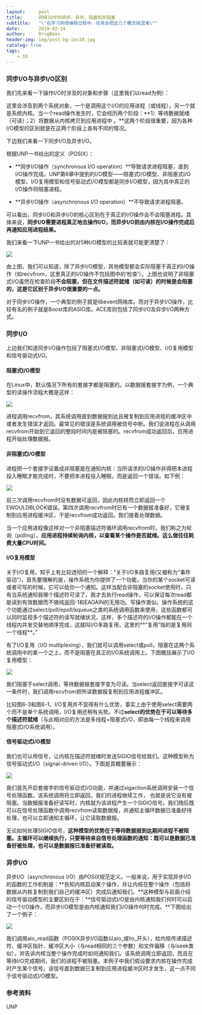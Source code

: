 ```yaml
---
layout:     post
title:      网络IO中的同步、异步、阻塞和非阻塞
subtitle:   "\"在学习网络编程过程中，经常会把这几个概念搞混淆\""
date:       2019-02-14
author:     DrugBean
header-img: img/post-bg-ios10.jpg
catalog: true
tags:
    - IO
---
```


### 同步I/O与异步I/O区别
我们先来看一下操作I/O时涉及的对象和步骤（这里我们以read为例）：　　

这里会涉及到两个系统对象，一个是调用这个I/O的应用进程（或线程），另一个就是系统内核。当一个read操作发生时，它会经历两个阶段：**1）等待数据就绪 （可读）；2）将数据从内核拷贝到应用进程中 。**这两个阶段很重要，因为各种I/O模型的区别就是在这两个阶段上各有不同的情况。

下边我们来看一下同步I/O及异步I/O。

根据UNP一书给出的定义（POSIX）：

* **同步I/O操作（synchronous I/O operation）**导致请求进程阻塞，直到I/O操作完成。UNP第6章中提到的I/O模型——阻塞式I/O模型、非阻塞式I/O模型、I/O复用模型和信号驱动式I/O模型都是同步I/O模型，因为其中真正的I/O操作将阻塞进程。

* **异步I/O操作（asynchronous I/O operation）**不导致请求进程阻塞。

可以看出，同步I/O和异步I/O的核心区别在于真正的I/O操作会不会阻塞进程。具体来说，**同步I/O需要进程真正地去操作I/O，而异步I/O则由内核在I/O操作完成后再通知应用进程结果。**

我们来看一下UNP一书给出的对5种I/O模型的比较表就可能更清楚了：

![](http://images0.cnblogs.com/blog2015/570460/201508/271120408449509.png)

由上图，我们可以知道，除了异步I/O模型，其他模型都会实际阻塞于真正的I/O操作（如recvfrom，这里真正的I/O操作不包括图中的‘检查’）。上图也说明了非阻塞式I/O虽然在检查阶段**不会阻塞，但在文件描述符就绪（如可读）的时候是会阻塞的，这是它区别于异步I/O很重要的一点。**

对于同步I/O操作，一个典型的例子就是libevent网络库。而对于异步I/O操作，比较有名的例子就是Boost库的ASIO库。ACE库则包括了同步I/O及异步I/O两种方式。

### 同步I/O
上边我们知道同步I/O操作包括了阻塞式I/O模型、非阻塞式I/O模型、I/O复用模型和信号驱动式I/O。

#### 阻塞式I/O模型
在Linux中，默认情况下所有的套接字都是阻塞的。以数据报套接字为例，一个典型的读操作流程大概是这样：

![](http://images0.cnblogs.com/blog2015/570460/201508/271342278448179.png)

进程调用recvfrom，其系统调用直到数据报到达且被复制到应用进程的缓冲区中或者发生错误才返回。最常见的错误是系统调用被信号中断。我们说进程在从调用recvfrom开始到它返回的整段时间内是被阻塞的。recvfrom成功返回后，应用进程开始处理数据报。

#### 非阻塞式I/O模型
进程把一个套接字设置成非阻塞是在通知内核：当所请求的I/O操作非得把本进程投入睡眠才能完成时，不要把本进程投入睡眠，而是返回一个错误。如下例：

![](http://images0.cnblogs.com/blog2015/570460/201508/271343253282607.png)

前三次调用recvfrom时没有数据可返回，因此内核转而立即返回一个EWOULDBLOCK错误。第四次调用recvfrom时已有一个数据报准备好，它被复制到应用进程缓冲区，于是recvfrom成功返回。我们接着处理数据。

当一个应用进程像这样对一个非阻塞描述符循环调用recvfrom时，我们称之为轮询（polling）。**应用进程持续轮询内核，以查看某个操作是否就绪。这么做往往耗费大量CPU时间。**

#### I/O复用模型
关于I/O复用，知乎上有比较透彻的一个解释：“关于I/O多路复用(又被称为“事件驱动”)，首先要理解的是，操作系统为你提供了一个功能，当你的某个socket可读或者可写的时候，它可以给你一个通知。这样当配合非阻塞的socket使用时，只有当系统通知我哪个描述符可读了，我才去执行read操作，可以保证每次read都能读到有效数据而不做纯返回-1和EAGAIN的无用功。写操作类似。操作系统的这个功能通过select/poll/epoll/kqueue之类的系统调用函数来使用，这些函数都可以同时监视多个描述符的读写就绪状况，这样，多个描述符的I/O操作都能在一个线程内并发交替地顺序完成，这就叫I/O多路复用，这里的**“复用”指的是复用同一个线程**。”

有了I/O复用（I/O multiplexing），我们就可以调用select或poll，阻塞在这两个系统调用中的某一个之上，而不是阻塞在真正的I/O系统调用上。下图概括展示了I/O复用模型：

![](http://images0.cnblogs.com/blog2015/570460/201508/271344121878656.png)

我们阻塞于select调用，等待数据报套接字变为可读。当select返回套接字可读这一条件时，我们调用recvfrom把所读数据报复制到应用进程缓冲区。

比较图6-3和图6-1，I/O复用并不显得有什么优势，事实上由于使用select需要两个而不是单个系统调用，I/O复用还稍有劣势。不过**select的优势在于可以等待多个描述符就绪**（与此相对应的方法是多线程+阻塞式I/O，即由每一个线程来调用阻塞式I/O系统调用）。

#### 信号驱动式I/O模型
我们也可以用信号，让内核在描述符就绪时发送SIGIO信号给我们。这种模型称为信号驱动式I/O（signal-driven I/O）。下图是其概要展示：

![](http://images0.cnblogs.com/blog2015/570460/201508/271432060784979.png)

我们首先开启套接字的信号驱动式I/O功能，并通过sigaction系统调用安装一个信号处理函数。该系统调用将立即返回，我们的进程继续工作， 也就是说它没有被阻塞。当数据报准备好读写时，内核就为该进程产生一个SIGIO信号。我们随后既可以在信号处理函数中调用recvfrom读取数据报，并通知主循环数据已准备好待处理，也可以立即通知主循环，让它读取数据报。

无论如何处理SIGIO信号，**这种模型的优势在于等待数据报到达期间进程不被阻塞。主循环可以继续执行，只要等待来自信号处理函数的通知：既可以是数据已准备好被处理，也可以是数据报已准备好被读取。**

### 异步I/O
异步I/O（asynchronous I/O）由POSIX规范定义。一般来说，用于实现异步I/O的函数的工作机制是：**告知内核启动某个操作，并让内核在整个操作（包括将数据从内核复制到我们自己的缓冲区）完成后通知我们。**这种模型与前面介绍的信号驱动模型的主要区别在于：**信号驱动式I/O是由内核通知我们何时可以启动一个I/O操作，而异步I/O模型是由内核通知我们I/O操作何时完成。**下图给出了一个例子：

![](http://images0.cnblogs.com/blog2015/570460/201508/271410426258009.png)

我们调用aio_read函数（POSIX异步I/O函数以aio_或lio_开头），给内核传递描述符、缓冲区指针、缓冲区大小（与read相同的三个参数）和文件偏移（与lseek类似），并告诉内核当整个操作完成时如何通知我们。该系统调用立即返回，而且在等待I/O完成期间，我们的进程不被阻塞。本例子中我们假设要求内核在操作完成时产生某个信号。该信号直到数据已复制到应用进程缓冲区时才发生，这一点不同于信号驱动式I/O模型。

### 参考资料
UNP